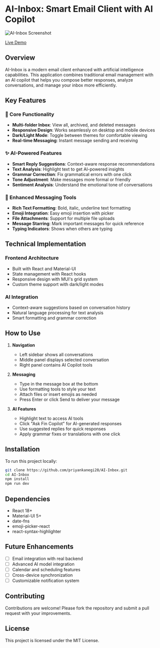 # AI-Inbox: Smart Email Client with AI Copilot

![AI-Inbox Screenshot](https://example.com/screenshot.jpg) 

[Live Demo](https://priyankanegi28.github.io/AI-Inbox/)

## Overview

AI-Inbox is a modern email client enhanced with artificial intelligence capabilities. This application combines traditional email management with an AI copilot that helps you compose better responses, analyze conversations, and manage your inbox more efficiently.

## Key Features

### 🚀 Core Functionality
- **Multi-folder Inbox**: View all, archived, and deleted messages
- **Responsive Design**: Works seamlessly on desktop and mobile devices
- **Dark/Light Mode**: Toggle between themes for comfortable viewing
- **Real-time Messaging**: Instant message sending and receiving

### ✨ AI-Powered Features
- **Smart Reply Suggestions**: Context-aware response recommendations
- **Text Analysis**: Highlight text to get AI-powered insights
- **Grammar Correction**: Fix grammatical errors with one click
- **Tone Adjustment**: Make messages more formal or friendly
- **Sentiment Analysis**: Understand the emotional tone of conversations

### 📎 Enhanced Messaging Tools
- **Rich Text Formatting**: Bold, italic, underline text formatting
- **Emoji Integration**: Easy emoji insertion with picker
- **File Attachments**: Support for multiple file uploads
- **Message Starring**: Mark important messages for quick reference
- **Typing Indicators**: Shows when others are typing

## Technical Implementation

### Frontend Architecture
- Built with React and Material-UI
- State management with React hooks
- Responsive design with MUI's grid system
- Custom theme support with dark/light modes

### AI Integration
- Context-aware suggestions based on conversation history
- Natural language processing for text analysis
- Smart formatting and grammar correction

## How to Use

1. **Navigation**
   - Left sidebar shows all conversations
   - Middle panel displays selected conversation
   - Right panel contains AI Copilot tools

2. **Messaging**
   - Type in the message box at the bottom
   - Use formatting tools to style your text
   - Attach files or insert emojis as needed
   - Press Enter or click Send to deliver your message

3. **AI Features**
   - Highlight text to access AI tools
   - Click "Ask Fin Copilot" for AI-generated responses
   - Use suggested replies for quick responses
   - Apply grammar fixes or translations with one click

## Installation

To run this project locally:

```bash
git clone https://github.com/priyankanegi28/AI-Inbox.git
cd AI-Inbox
npm install
npm run dev
```

## Dependencies

- React 18+
- Material-UI 5+
- date-fns
- emoji-picker-react
- react-syntax-highlighter

## Future Enhancements

- [ ] Email integration with real backend
- [ ] Advanced AI model integration
- [ ] Calendar and scheduling features
- [ ] Cross-device synchronization
- [ ] Customizable notification system

## Contributing

Contributions are welcome! Please fork the repository and submit a pull request with your improvements.

## License

This project is licensed under the MIT License.
